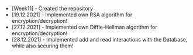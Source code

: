 <ul>
<li>[Week11] - Created the repository</li>
<li>[19.12.2021] - Implemented own RSA algorithm for encryption/decryption!</li>
<li>[27.12.2021] - Implemented own Diffie-Hellman algorithm for encryption/decryption!</li>
<li>[28.12.2021] - Implemented add and read interactions with the Database, while also securing them!</li>
